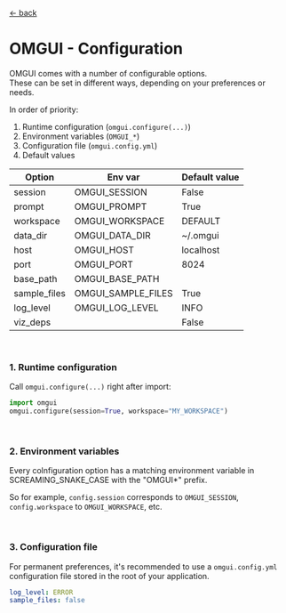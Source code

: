 [&larr; back](../)

# OMGUI - Configuration

OMGUI comes with a number of configurable options.  
These can be set in different ways, depending on your preferences or needs.

In order of priority:

1. Runtime configuration (`omgui.configure(...)`)
1. Environment variables (`OMGUI_*`)
1. Configuration file (`omgui.config.yml`)
1. Default values

| Option       | Env var            | Default value |
| ------------ | ------------------ | ------------- |
| session      | OMGUI_SESSION      | False         |
| prompt       | OMGUI_PROMPT       | True          |
| workspace    | OMGUI_WORKSPACE    | DEFAULT       |
| data_dir     | OMGUI_DATA_DIR     | ~/.omgui      |
| host         | OMGUI_HOST         | localhost     |
| port         | OMGUI_PORT         | 8024          |
| base_path    | OMGUI_BASE_PATH    | <empty>       |
| sample_files | OMGUI_SAMPLE_FILES | True          |
| log_level    | OMGUI_LOG_LEVEL    | INFO          |
| viz_deps     |                    | False         |

<br>

### 1. Runtime configuration

Call `omgui.configure(...)` right after import:

```python
import omgui
omgui.configure(session=True, workspace="MY_WORKSPACE")
```

<br>

### 2. Environment variables

Every colnfiguration option has a matching environment variable in SCREAMING_SNAKE_CASE with the "OMGUI\*" prefix.

So for example, `config.session` corresponds to `OMGUI_SESSION`, `config.workspace` to `OMGUI_WORKSPACE`, etc.

<br>

### 3. Configuration file

For permanent preferences, it's recommended to use a `omgui.config.yml` configuration file stored in the root of your application.

```yaml
log_level: ERROR
sample_files: false
```
